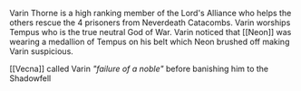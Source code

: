 Varin Thorne is a high ranking member of the Lord's Alliance who helps the others rescue the 4 prisoners from Neverdeath Catacombs. Varin worships Tempus who is the true neutral God of War. Varin noticed that [[Neon]] was wearing a medallion of Tempus on his belt which Neon brushed off making Varin suspicious.

[[Vecna]] called Varin *"failure of a noble"* before banishing him to the Shadowfell